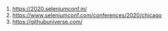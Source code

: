 1. https://2020.seleniumconf.in/
2. https://www.seleniumconf.com/conferences/2020/chicago
3. https://githubuniverse.com/

